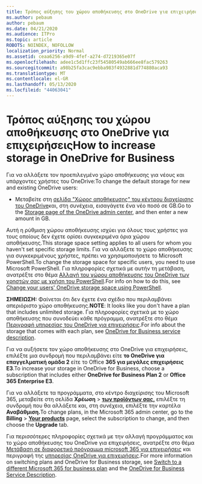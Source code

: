 ```yaml
---
title: Τρόπος αύξησης του χώρου αποθήκευσης στο OneDrive για επιχειρήσεις
ms.author: pebaum
author: pebaum
ms.date: 04/21/2020
ms.audience: ITPro
ms.topic: article
ROBOTS: NOINDEX, NOFOLLOW
localization_priority: Normal
ms.assetid: ceaa6256-a9d9-4fef-a274-d7219365e07f
ms.openlocfilehash: adee1c5d1ffc23f54580549ab666ee8fac579263
ms.sourcegitcommit: a98b25fa3cac9ebba983f4932881d774880aca93
ms.translationtype: MT
ms.contentlocale: el-GR
ms.lasthandoff: 05/13/2020
ms.locfileid: "44063041"
---
```

# <a name="how-to-increase-storage-in-onedrive-for-business"></a><span data-ttu-id="9d250-102">Τρόπος αύξησης του χώρου αποθήκευσης στο OneDrive για επιχειρήσεις</span><span class="sxs-lookup"><span data-stu-id="9d250-102">How to increase storage in OneDrive for Business</span></span>

<span data-ttu-id="9d250-103">Για να αλλάξετε τον προεπιλεγμένο χώρο αποθήκευσης για νέους και υπάρχοντες χρήστες του OneDrive:</span><span class="sxs-lookup"><span data-stu-id="9d250-103">To change the default storage for new and existing OneDrive users:</span></span>
  
- <span data-ttu-id="9d250-104">Μεταβείτε στη [σελίδα "Χώρος αποθήκευσης" του κέντρου διαχείρισης του OneDrive](https://admin.onedrive.com/?v=StorageSettings)και, στη συνέχεια, εισαγάγετε ένα νέο ποσό σε GB.</span><span class="sxs-lookup"><span data-stu-id="9d250-104">Go to the [Storage page of the OneDrive admin center](https://admin.onedrive.com/?v=StorageSettings), and then enter a new amount in GB.</span></span>

<span data-ttu-id="9d250-105">Αυτή η ρύθμιση χώρου αποθήκευσης ισχύει για όλους τους χρήστες για τους οποίους δεν έχετε ορίσει συγκεκριμένα όρια χώρου αποθήκευσης.</span><span class="sxs-lookup"><span data-stu-id="9d250-105">This storage space setting applies to all users for whom you haven't set specific storage limits.</span></span> <span data-ttu-id="9d250-106">Για να αλλάξετε το χώρο αποθήκευσης για συγκεκριμένους χρήστες, πρέπει να χρησιμοποιήσετε το Microsoft PowerShell.</span><span class="sxs-lookup"><span data-stu-id="9d250-106">To change the storage space for specific users, you need to use Microsoft PowerShell.</span></span> <span data-ttu-id="9d250-107">Για πληροφορίες σχετικά με αυτήν τη μετάβαση, ανατρέξτε στο θέμα [Αλλαγή του χώρου αποθήκευσης του OneDrive των χρηστών σας με χρήση του PowerShell](https://go.microsoft.com/fwlink/?linkid=866402).</span><span class="sxs-lookup"><span data-stu-id="9d250-107">For info on how to do this, see [Change your users' OneDrive storage space using PowerShell](https://go.microsoft.com/fwlink/?linkid=866402).</span></span>

<span data-ttu-id="9d250-108">**ΣΗΜΕΙΩΣΗ:** Φαίνεται ότι δεν έχετε ένα σχέδιο που περιλαμβάνει απεριόριστο χώρο αποθήκευσης.</span><span class="sxs-lookup"><span data-stu-id="9d250-108">**NOTE**: It looks like you don't have a plan that includes unlimited storage.</span></span> <span data-ttu-id="9d250-109">Για πληροφορίες σχετικά με το χώρο αποθήκευσης που συνοδεύει κάθε πρόγραμμα, ανατρέξτε στο θέμα [Περιγραφή υπηρεσίας του OneDrive για επιχειρήσεις](https://go.microsoft.com/fwlink/p/?LinkID=826071).</span><span class="sxs-lookup"><span data-stu-id="9d250-109">For info about the storage that comes with each plan, see [OneDrive for Business service description](https://go.microsoft.com/fwlink/p/?LinkID=826071).</span></span>
  
<span data-ttu-id="9d250-110">Για να αυξήσετε τον χώρο αποθήκευσης στο OneDrive για επιχειρήσεις, επιλέξτε μια συνδρομή που περιλαμβάνει είτε **το OneDrive για επαγγελματική ομάδα 2** είτε το Office **365 για μεγάλες επιχειρήσεις E3**.</span><span class="sxs-lookup"><span data-stu-id="9d250-110">To increase your storage in OneDrive for Business, choose a subscription that includes either **OneDrive for Business Plan 2** or **Office 365 Enterprise E3**.</span></span> 
  
<span data-ttu-id="9d250-111">Για να αλλάξετε τα προγράμματα, στο κέντρο διαχείρισης του Microsoft 365, μεταβείτε στη σελίδα **Χρέωση** \> **[των προϊόντων σας,](https://go.microsoft.com/fwlink/p/?linkid=842054)** επιλέξτε τη συνδρομή που θα αλλάξετε και, στη συνέχεια, επιλέξτε την καρτέλα **Αναβάθμιση.**</span><span class="sxs-lookup"><span data-stu-id="9d250-111">To change plans, in the Microsoft 365 admin center, go to the **Billing** \> **[Your products](https://go.microsoft.com/fwlink/p/?linkid=842054)** page, select the subscription to change, and then choose the **Upgrade** tab.</span></span>
  
<span data-ttu-id="9d250-112">Για περισσότερες πληροφορίες σχετικά με την αλλαγή προγράμματος και το χώρο αποθήκευσης του OneDrive για επιχειρήσεις, ανατρέξτε στο θέμα [Μετάβαση σε διαφορετικό πρόγραμμα microsoft 365 για επιχειρήσεις](https://go.microsoft.com/fwlink/?LinkId=2031117) και περιγραφή της [υπηρεσίας OneDrive για επιχειρήσεις](https://go.microsoft.com/fwlink/p/?LinkId-2031122).</span><span class="sxs-lookup"><span data-stu-id="9d250-112">For more information on switching plans and OneDrive for Business storage, see [Switch to a different Microsoft 365 for business plan](https://go.microsoft.com/fwlink/?LinkId=2031117) and the [OneDrive for Business Service Description](https://go.microsoft.com/fwlink/p/?LinkId-2031122).</span></span>